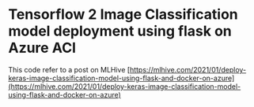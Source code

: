 # Tensorflow 2 Image Classification model deployment using flask on Azure ACI
This code refer to a post on MLHive
[https://mlhive.com/2021/01/deploy-keras-image-classification-model-using-flask-and-docker-on-azure](https://mlhive.com/2021/01/deploy-keras-image-classification-model-using-flask-and-docker-on-azure)